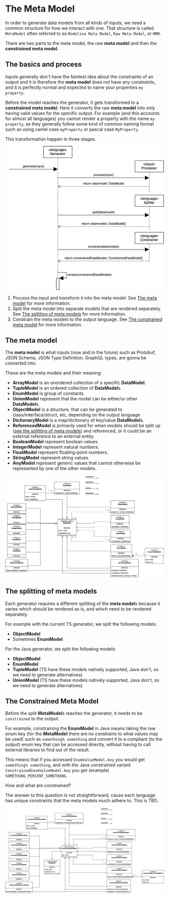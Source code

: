 # The Meta Model

In order to generate data models from all kinds of inputs, we need a common structure for how we interact with one. That structure is called `MetaModel` often referred to as `Modelina Meta Model`, `Raw Meta Model`, or `MMM`.

There are two parts to the meta model, the raw **meta model** and then the **constrained meta model**.

## The basics and process

Inputs generally don't have the faintest idea about the constraints of an output and it is therefore the **meta model** does not have any constraints, and it is perfectly normal and expected to name your properties `my property`. 

Before the model reaches the generator, it gets transformed to a **constrained meta model**. Here it converts the raw **meta model** into only having valid values for the specific output. For example (and this accounts for almost all languages) you cannot render a property with the name `my property`, as they generally follow some kind of common naming format such as using camel case `myProperty` or pascal case `MyProperty`. 

This transformation happen in three stages. 

<p align="center">
  <img src="./img/RenderingProcess.png" />
</p>

1. Process the input and transform it into the meta model. See [The meta model](#the-meta-model) for more information.
2. Split the meta model into separate models that are rendered separately. See [The splitting of meta models](#The-splitting-of-data-models) for more information. 
3. Constrain the meta models to the output language. See [The constrained meta model](#the-constrained-data-model) for more information.

## The meta model
The **meta model** is what inputs (now and in the future) such as Protobuf, JSON Schema, JSON Type Definition, GraphQL types, are gonna be converted into. 

These are the meta models and their meaning:
- **ArrayModel** is an unordered collection of a specific **DataModel**.
- **TupleModel** is an ordered collection of **DataModel**s.
- **EnumModel** is group of constants.
- **UnionModel** represent that the model can be either/or other **DataModel**s.
- **ObjectModel** is a structure, that can be generated to class/interface/struct, etc, depending on the output language
- **DictionaryModel** is a map/dictionary of key/value **DataModel**s.
- **ReferencedModel** is primarily used for when models should be split up ([see the splitting of meta models](#the-splitting-of-data-models)) and referenced, or it could be an external reference to an external entity.
- **BooleanModel** represent boolean values.
- **IntegerModel** represent natural numbers.
- **FloatModel** represent floating-point numbers. 
- **StringModel** represent string values.
- **AnyModel** represent generic values that cannot otherwise be represented by one of the other models.

<p align="center">
  <img src="./img/MetaModel.png" />
</p>

## The splitting of meta models
Each generator requires a different splitting of the **meta model**s because it varies which should be rendered as is, and which need to be rendered separately.

For example with the current TS generator, we split the following models:
- **ObjectModel**
- Sometimes **EnumModel**

For the Java generator, we split the following models:
- **ObjectModel**
- **EnumModel**
- **TupleModel** (TS have these models natively supported, Java don't, so we need to generate alternatives)
- **UnionModel** (TS have these models natively supported, Java don't, so we need to generate alternatives)

## The Constrained Meta Model

Before the split **MetaModel**s reaches the generator, it needs to be `constrained` to the output. 

For example, constraining the **EnumModel** in Java means taking the raw enum key (for the **MetaModel** there are no constrains to what values may be used) such as `something% something` and convert it to a compliant (to the output) enum key that can be accessed directly, without having to call external libraries to find out of the result.

This means that if you accessed `EnumValueModel.key` you would get `something% something`, and with the Java constrained variant `ConstrainedEnumValueModel.key` you get (example) `SOMETHING_PERCENT_SOMETHING`.

How and what are constrained?

The answer to this question is not straightforward, cause each language has unique constraints that the meta models much adhere to. This is TBD.

<p align="center">
  <img src="./img/ConstrainedMetaModel.png" />
</p>